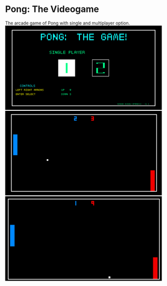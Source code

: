 # Pong: The Videogame
The arcade game of Pong with single and multiplayer option.
<img src="Documentation/Pong Menu.png" >
<img src="Documentation/Game_2.png" >
<img src="Documentation/Game.png" >
